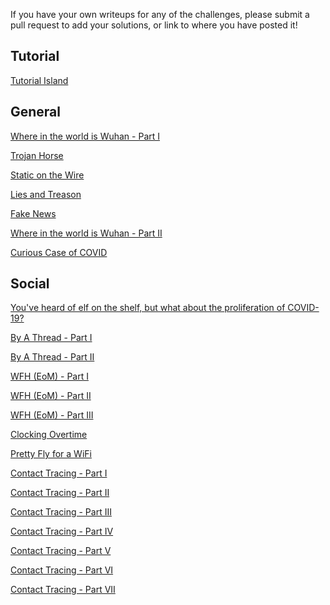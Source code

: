 If you have your own writeups for any of the challenges, please submit a pull request to add your solutions, or link to where you have posted it!

## Tutorial
[Tutorial Island](Tutorial%20Island.md)

## General
[Where in the world is Wuhan - Part I](General/Where%20in%20the%20world%20is%20Wuhan%20-%20Part%20I.md)

[Trojan Horse](General/Trojan%20Horse.md)

[Static on the Wire](General/Static%20on%20the%20Wire.md)

[Lies and Treason](General/Lies%20%26%20Treason.md)

[Fake News](General/Fake%20News.md)

[Where in the world is Wuhan - Part II](General/Where%20in%20the%20world%20is%20Wuhan%20-%20Part%20II.md)

[Curious Case of COVID](General/Curious%20Case%20of%20COVID.md)

## Social
[You've heard of elf on the shelf, but what about the proliferation of COVID-19?](Social/You've%20heard%20of%20elf%20on%20the%20shelf%2C%20but%20what%20about%20the%20proliferation%20of%20COVID-19.md)

[By A Thread - Part I](Social/By%20A%20Thread%20-%20Part%201.md)

[By A Thread - Part II](Social/By%20A%20Thread%20-%20Part%202.md)

[WFH (EoM) - Part I](Social/WFH%20(EoM)%20-%20Part%201.md)

[WFH (EoM) - Part II](Social/WFH%20(EoM)%20-%20Part%202.md)

[WFH (EoM) - Part III](Social/WFH%20(EoM)%20-%20Part%203.md)

[Clocking Overtime](Social/Clocking%20Overtime.md)

[Pretty Fly for a WiFi](Social/Pretty%20Fly%20for%20a%20WiFi.md)

[Contact Tracing - Part I](Social/Contact%20Tracing%20-%20Part%20I.md)

[Contact Tracing - Part II](Social/Contact%20Tracing%20-%20Part%20II.md)

[Contact Tracing - Part III](Social/Contact%20Tracing%20-%20Part%20III.md)

[Contact Tracing - Part IV](Social/Contact%20Tracing%20-%20Part%20IV.md)

[Contact Tracing - Part V](Social/Contact%20Tracing%20-%20Part%20V.md)

[Contact Tracing - Part VI](Social/Contact%20Tracing%20-%20Part%20VI.md)

[Contact Tracing - Part VII](Social/Contact%20Tracing%20-%20Part%20VII.md)